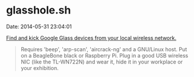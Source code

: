glasshole.sh
============

Date: 2014-05-31 23:04:01

[Find and kick Google Glass devices from your local wireless
network.](http://julianoliver.com/output/log_2014-05-30_20-52)

> Requires \'beep\', \'arp-scan\', \'aircrack-ng\' and a GNU/Linux host.
> Put on a BeagleBone black or Raspberry Pi. Plug in a good USB wireless
> NIC (like the TL-WN722N) and wear it, hide it in your workplace or
> your exhibition.
